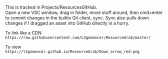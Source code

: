 This is tracked in Projects/ResourcesGitHub.  
Open a new VSC window, drag in folder, move stuff around, then cmd+enter to commit changes in the builtin Git client, sync. Sync also pulls down changes if I dragged an asset into GitHub directly in a hurry.

To link like a CDN  
`https://raw.githubusercontent.com/L3gomancer/ResourceGrab/master/`

To view  
`https://l3gomancer.github.io/ResourceGrab/Down_arrow_red.png`
